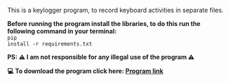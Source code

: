 This is a keylogger program, to record keyboard activities in separate files. 

<strong>Before running the program install the libraries, to do this run the following command in your terminal:</strong><br>
<code>pip install -r requirements.txt</code>

<strong>PS: ⚠️ I am not responsible for any illegal use of the program ⚠️<strong>

<strong>💻 To download the program click here: <a href="https://portfoliioo.github.io/h/Home/Projects/Programs/Python/Keylogger/Keylogger.zip" target="_blank" download>Program link</a></strong>
